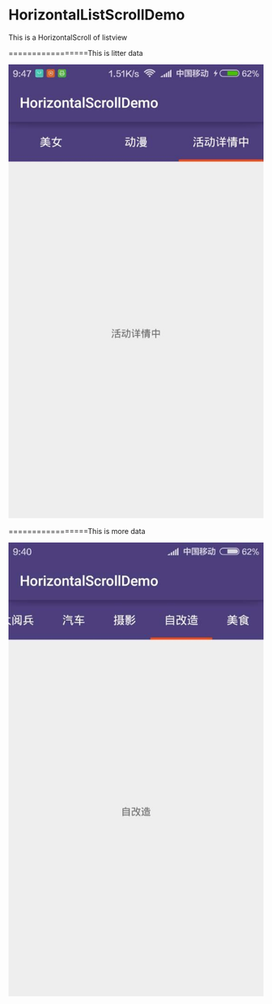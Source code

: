 # HorizontalListScrollDemo
This is a HorizontalScroll of listview

=================This is litter data

![image](https://github.com/mlick/HorizontalListScrollDemo/blob/master/horizontalscroll/screenshots/letter.jpg)

=================This is more data

![image](https://github.com/mlick/HorizontalListScrollDemo/blob/master/horizontalscroll/screenshots/more.jpg)
